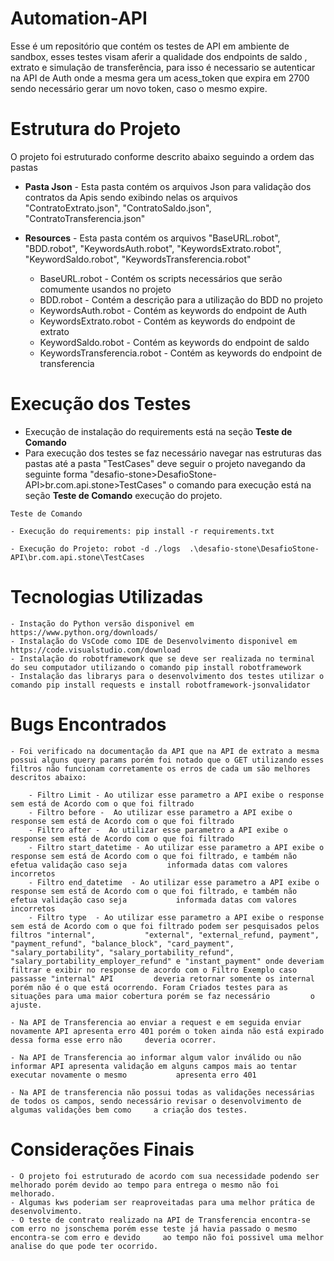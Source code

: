 # Automation-API

Esse é um repositório que contém os testes de API em ambiente de sandbox, esses testes visam aferir a qualidade dos endpoints de saldo , extrato e simulação de transferência, para isso é necessario se autenticar na API de Auth onde a mesma gera um acess_token que expira em 2700 sendo necessário gerar um novo token, caso o mesmo expire. 

# Estrutura do Projeto

O projeto foi estruturado conforme descrito abaixo seguindo a ordem das pastas

- **Pasta Json** - Esta pasta contém os arquivos Json para validação dos contratos da Apis sendo exibindo nelas os arquivos "ContratoExtrato.json", "ContratoSaldo.json", "ContratoTransferencia.json" 

- **Resources** - Esta pasta contém os arquivos "BaseURL.robot", "BDD.robot", "KeywordsAuth.robot", "KeywordsExtrato.robot", "KeywordSaldo.robot", "KeywordsTransferencia.robot" 

    - BaseURL.robot - Contém os scripts necessários que serão comumente usandos no projeto
    - BDD.robot - Contém a descrição para a utilização do BDD no projeto
    - KeywordsAuth.robot - Contém as keywords do endpoint de Auth
    - KeywordsExtrato.robot - Contém as keywords do endpoint de extrato
    - KeywordSaldo.robot - Contém as keywords do endpoint de saldo
    - KeywordsTransferencia.robot - Contém as keywords do endpoint de transferencia

# Execução dos Testes

- Execução de instalação do requirements está na seção **Teste de Comando**
- Para execução dos testes se faz necessário navegar nas estruturas das pastas até a pasta "TestCases" deve seguir o projeto navegando da seguinte forma "desafio-stone>DesafioStone-API>br.com.api.stone>TestCases" o comando para execução está na seção **Teste de Comando** execução do projeto.

`Teste de Comando`

    - Execução do requirements: pip install -r requirements.txt

    - Execução do Projeto: robot -d ./logs  .\desafio-stone\DesafioStone-API\br.com.api.stone\TestCases

# Tecnologias Utilizadas 

    - Instação do Python versão disponivel em https://www.python.org/downloads/
    - Instalação do VsCode como IDE de Desenvolvimento disponivel em https://code.visualstudio.com/download
    - Instalação do robotframework que se deve ser realizada no terminal do seu computador utilizando o comando pip install robotframework
    - Instalação das librarys para o desenvolvimento dos testes utilizar o comando pip install requests e install robotframework-jsonvalidator

# Bugs Encontrados

    - Foi verificado na documentação da API que na API de extrato a mesma possui alguns query params porém foi notado que o GET utilizando esses filtros não funcionam corretamente os erros de cada um são melhores descritos abaixo:

        - Filtro Limit - Ao utilizar esse parametro a API exibe o response sem está de Acordo com o que foi filtrado
        - Filtro before -  Ao utilizar esse parametro a API exibe o response sem está de Acordo com o que foi filtrado
        - Filtro after -  Ao utilizar esse parametro a API exibe o response sem está de Acordo com o que foi filtrado
        - Filtro start_datetime - Ao utilizar esse parametro a API exibe o response sem está de Acordo com o que foi filtrado, e também não efetua validação caso seja         informada datas com valores incorretos
        - Filtro end_datetime  - Ao utilizar esse parametro a API exibe o response sem está de Acordo com o que foi filtrado, e também não efetua validação caso seja           informada datas com valores incorretos
        - Filtro type  - Ao utilizar esse parametro a API exibe o response sem está de Acordo com o que foi filtrado podem ser pesquisados pelos filtros "internal",           "external", "external_refund, payment", "payment_refund", "balance_block", "card_payment", "salary_portability", "salary_portability_refund",                           "salary_portability_employer_refund" e "instant_payment" onde deveriam filtrar e exibir no response de acordo com o Filtro Exemplo caso passasse "internal" API         deveria retornar somente os internal porém não é o que está ocorrendo. Foram Criados testes para as situações para uma maior cobertura porém se faz necessário         o ajuste.

    - Na API de Transferencia ao enviar a request e em seguida enviar novamente API apresenta erro 401 porém o token ainda não está expirado dessa forma esse erro não     deveria ocorrer.

    - Na API de Transferencia ao informar algum valor inválido ou não informar API apresenta validação em alguns campos mais ao tentar executar novamente o mesmo           apresenta erro 401

    - Na API de transferencia não possui todas as validações necessárias de todos os campos, sendo necessário revisar o desenvolvimento de algumas validações bem como     a criação dos testes.


# Considerações Finais

    - O projeto foi estruturado de acordo com sua necessidade podendo ser melhorado porém devido ao tempo para entrega o mesmo não foi melhorado.
    - Algumas kws poderiam ser reaproveitadas para uma melhor prática de desenvolvimento.
    - O teste de contrato realizado na API de Transferencia encontra-se com erro no jsonschema porém esse teste já havia passado o mesmo encontra-se com erro e devido     ao tempo não foi possivel uma melhor analise do que pode ter ocorrido.
